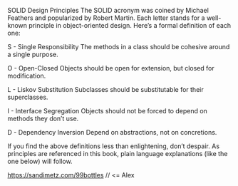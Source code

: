 SOLID Design Principles
The SOLID acronym was coined by Michael Feathers and popularized by Robert Martin. Each letter stands for a well-known principle in object-oriented design. Here’s a formal definition of each one:

S - Single Responsibility
The methods in a class should be cohesive around a single purpose.

O - Open-Closed
Objects should be open for extension, but closed for modification.

L - Liskov Substitution
Subclasses should be substitutable for their superclasses.

I - Interface Segregation
Objects should not be forced to depend on methods they don’t use.

D - Dependency Inversion
Depend on abstractions, not on concretions.

If you find the above definitions less than enlightening, don’t despair. As principles are referenced in this book, plain language explanations (like the one below) will follow.


https://sandimetz.com/99bottles // <= Alex
